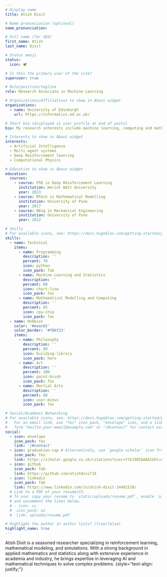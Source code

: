 ```yaml
---
# Display name
title: Atish Dixit

# Name pronunciation (optional)
name_pronunciation: 

# Full name (for SEO)
first_name: Atish
last_name: Dixit

# Status emoji
status:
  icon: 🕊️

# Is this the primary user of the site?
superuser: true

# Role/position/tagline
role: Research Associate in Machine Learning

# Organizations/Affiliations to show in About widget
organizations:
  - name: University of Edinburgh
    url: https://informatics.ed.ac.uk/

# Short bio (displayed in user profile at end of posts)
bio: My research interests include machine learning, computing and mathematical modelling.

# Interests to show in About widget
interests:
  - Artificial Intelligence
  - Multi-agent systems
  - Deep Reinforcement leanring
  - Computational Physics

# Education to show in About widget
education:
  courses:
    - course: PhD in Deep Reinforcement Learning
      institution: Heriot Watt University
      year: 2023
    - course: MTech in Mathematical Modelling
      institution: University of Pune
      year: 2017
    - course: BEng in Mechanical Engineering
      institution: University of Pune
      year: 2012

# Skills
# For available icons, see: https://docs.hugoblox.com/getting-started/page-builder/#icons
skills:
  - name: Technical
    items:
      - name: Programming
        description: ''
        percent: 70
        icon: python
        icon_pack: fab
      - name: Machine Learning and Statistics
        description: ''
        percent: 80
        icon: chart-line
        icon_pack: fas
      - name: Mathematical Modelling and Computing
        description: ''
        percent: 85
        icon: cpu-chip
        icon_pack: fas
  - name: Hobbies
    color: '#eeac02'
    color_border: '#f0bf23'
    items:
      - name: Philosophy
        description: ''
        percent: 80
        icon: building-library
        icon_pack: hero
      - name: Art
        description: ''
        percent: 100
        icon: paint-brush
        icon_pack: fas
      - name: Martial Arts
        description: ''
        percent: 80
        icon: user-minus
        icon_pack: fas

# Social/Academic Networking
# For available icons, see: https://docs.hugoblox.com/getting-started/page-builder/#icons
#   For an email link, use "fas" icon pack, "envelope" icon, and a link in the
#   form "mailto:your-email@example.com" or "/#contact" for contact widget.
social:
  - icon: envelope
    icon_pack: fas
    link: '/#contact'
  - icon: graduation-cap # Alternatively, use `google-scholar` icon from `ai` icon pack
    icon_pack: fas
    link: https://scholar.google.co.uk/citations?user=YtGJ90IAAAAJ&hl=en
  - icon: github
    icon_pack: fab
    link: https://github.com/atishdixit16
  - icon: linkedin
    icon_pack: fab
    link: https://www.linkedin.com/in/atish-dixit-14461518/
  # Link to a PDF of your resume/CV.
  # To use: copy your resume to `static/uploads/resume.pdf`, enable `ai` icons in `params.yaml`,
  # and uncomment the lines below.
  # - icon: cv
  #  icon_pack: ai
  #  link: uploads/resume.pdf

# Highlight the author in author lists? (true/false)
highlight_name: true
---
```


Atish Dixit is a seasoned researcher specializing in reinforcement learning, mathematical modeling, and simulations. With a strong background in applied mathematics and statistics along with extensive experience in academia and industry, he brings expertise in leveraging AI and mathematical techniques to solve complex problems.
{style="text-align: justify;"}
